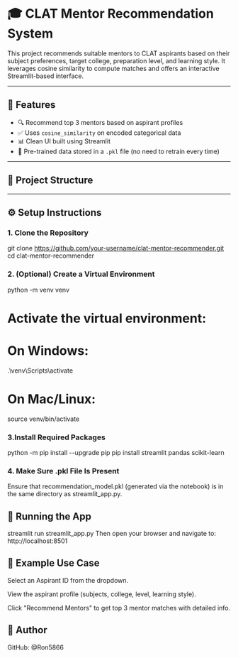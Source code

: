 # 🎓 CLAT Mentor Recommendation System

This project recommends suitable mentors to CLAT aspirants based on their subject preferences, target college, preparation level, and learning style. It leverages cosine similarity to compute matches and offers an interactive Streamlit-based interface.

---

## 🧠 Features

- 🔍 Recommend top 3 mentors based on aspirant profiles  
- ✅ Uses `cosine_similarity` on encoded categorical data  
- 📊 Clean UI built using Streamlit  
- 📁 Pre-trained data stored in a `.pkl` file (no need to retrain every time)  

---

## 📂 Project Structure



---

## ⚙️ Setup Instructions

### 1. Clone the Repository
git clone https://github.com/your-username/clat-mentor-recommender.git
cd clat-mentor-recommender

### 2. (Optional) Create a Virtual Environment
python -m venv venv

# Activate the virtual environment:

# On Windows:
.\venv\Scripts\activate

# On Mac/Linux:
source venv/bin/activate


### 3.Install Required Packages
python -m pip install --upgrade pip
pip install streamlit pandas scikit-learn


### 4. Make Sure .pkl File Is Present
Ensure that recommendation_model.pkl (generated via the notebook) is in the same directory as streamlit_app.py.

## 🚀 Running the App
streamlit run streamlit_app.py
Then open your browser and navigate to:
http://localhost:8501

## 🧪 Example Use Case

Select an Aspirant ID from the dropdown.

View the aspirant profile (subjects, college, level, learning style).

Click "Recommend Mentors" to get top 3 mentor matches with detailed info.

## 👤 Author
GitHub: @Ron5866



